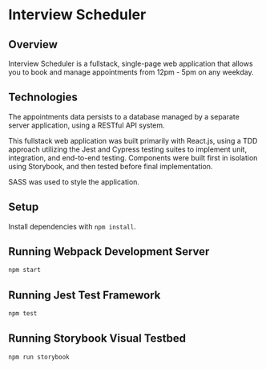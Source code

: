 # Interview Scheduler

## Overview

Interview Scheduler is a fullstack, single-page web application that allows you to book and manage appointments from 12pm - 5pm on any weekday.

## Technologies

The appointments data persists to a database managed by a separate server application, using a RESTful API system.

This fullstack web application was built primarily with React.js, using a TDD approach utilizing the Jest and Cypress testing suites to implement unit, integration, and end-to-end testing. Components were built first in isolation using Storybook, and then tested before final implementation.

SASS was used to style the application.

## Setup

Install dependencies with `npm install`.

## Running Webpack Development Server

```sh
npm start
```

## Running Jest Test Framework

```sh
npm test
```

## Running Storybook Visual Testbed

```sh
npm run storybook
```